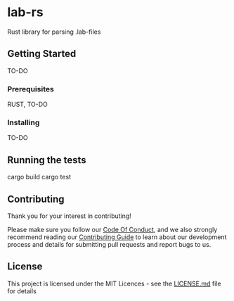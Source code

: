 # lab-rs

Rust library for parsing .lab-files

## Getting Started

TO-DO

### Prerequisites

RUST, TO-DO

### Installing

TO-DO

## Running the tests

cargo build
cargo test

## Contributing
Thank you for your interest in contributing!

Please make sure you follow our [Code Of Conduct](CODE_OF_CONDUCT.md), and we also strongly recommend reading our [Contributing Guide](CONTRIBUTING.md) to learn about our development process and details for submitting pull requests and report bugs to us.

## License

This project is licensed under the MIT Licences - see the [LICENSE.md](LICENSE.md) file for details
